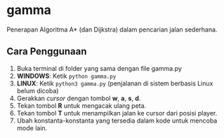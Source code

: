 # gamma
Penerapan Algoritma A* (dan Dijkstra) dalam pencarian jalan sederhana.

## Cara Penggunaan
1. Buka terminal di folder yang sama dengan file gamma.py
2. **WINDOWS**: Ketik `python gamma.py`
3. **LINUX**: Ketik `python3 gamma.py` (penjalanan di sistem berbasis Linux belum dicoba)
4. Gerakkan *cursor* dengan tombol **w**, **a**, **s**, **d**.
5. Tekan tombol **R** untuk mengacak ulang peta.
6. Tekan tombol **T** untuk menampilkan jalan ke cursor dari posisi player.
7. Ubah konstanta-konstanta yang tersedia dalam kode untuk mencoba mode lain.
